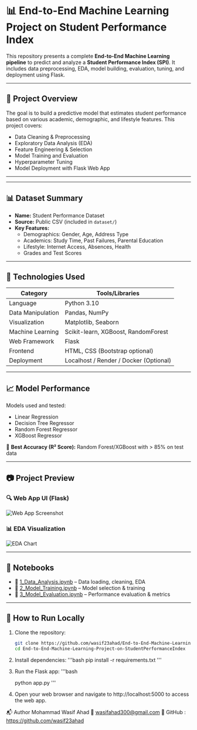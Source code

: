 # 📊 End-to-End Machine Learning Project on Student Performance Index

This repository presents a complete **End-to-End Machine Learning pipeline** to predict and analyze a **Student Performance Index (SPI)**. It includes data preprocessing, EDA, model building, evaluation, tuning, and deployment using Flask.

---

## 🚀 Project Overview

The goal is to build a predictive model that estimates student performance based on various academic, demographic, and lifestyle features. This project covers:

- Data Cleaning & Preprocessing  
- Exploratory Data Analysis (EDA)  
- Feature Engineering & Selection  
- Model Training and Evaluation  
- Hyperparameter Tuning  
- Model Deployment with Flask Web App

---



---

## 📊 Dataset Summary

- **Name:** Student Performance Dataset  
- **Source:** Public CSV (included in `dataset/`)  
- **Key Features:**
  - Demographics: Gender, Age, Address Type
  - Academics: Study Time, Past Failures, Parental Education
  - Lifestyle: Internet Access, Absences, Health
  - Grades and Test Scores

---

## 🧠 Technologies Used

| Category              | Tools/Libraries                             |
|-----------------------|---------------------------------------------|
| Language              | Python 3.10                                  |
| Data Manipulation     | Pandas, NumPy                                |
| Visualization         | Matplotlib, Seaborn                          |
| Machine Learning      | Scikit-learn, XGBoost, RandomForest          |
| Web Framework         | Flask                                        |
| Frontend              | HTML, CSS (Bootstrap optional)              |
| Deployment            | Localhost / Render / Docker (Optional)      |

---

## 📈 Model Performance

Models used and tested:

- Linear Regression
- Decision Tree Regressor
- Random Forest Regressor
- XGBoost Regressor

📌 **Best Accuracy (R² Score):** Random Forest/XGBoost with > 85% on test data

---

## 📷 Project Preview

### 🔍 Web App UI (Flask)
![Web App Screenshot](assets/web_ui.png)

### 📊 EDA Visualization
![EDA Chart](assets/eda_plot.png)

---

## 📓 Notebooks

- 📘 [1_Data_Analysis.ipynb](notebooks/1_Data_Analysis.ipynb) – Data loading, cleaning, EDA  
- 📗 [2_Model_Training.ipynb](notebooks/2_Model_Training.ipynb) – Model selection & training  
- 📙 [3_Model_Evaluation.ipynb](notebooks/3_Model_Evaluation.ipynb) – Performance evaluation & metrics  

---

## 🧪 How to Run Locally

1. Clone the repository:
   ```bash
   git clone https://github.com/wasif23ahad/End-to-End-Machine-Learning-Project-on-StudentPerformanceIndex.git
   cd End-to-End-Machine-Learning-Project-on-StudentPerformanceIndex 
   ```

2. Install dependencies:
    '''bash
    pip install -r requirements.txt 
    '''

3. Run the Flask app:
    '''bash

    python app.py 
    '''

4. Open your web browser and navigate to http://localhost:5000 to access the web app.

📬 Author
Mohammad Wasif Ahad
📧 wasifahad300@gmail.com
🔗 GitHub : https://github.com/wasif23ahad



